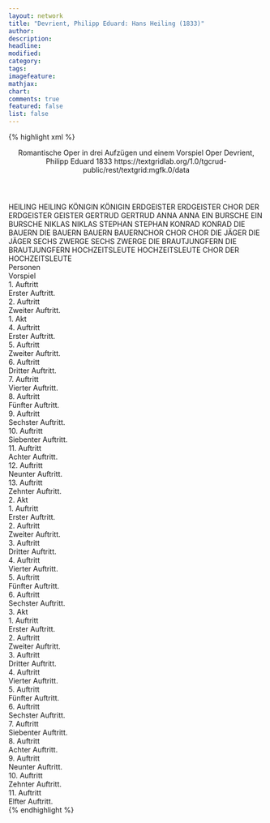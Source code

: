 ```yaml
---
layout: network
title: "Devrient, Philipp Eduard: Hans Heiling (1833)"
author:
description:
headline:
modified:
category:
tags:
imagefeature: 
mathjax: 
chart: 
comments: true
featured: false
list: false
---
```

{% highlight xml %}
<?xml-model href="https://raw.githubusercontent.com/DLiNa/project/master/rules/lina.rnc"?><?xml-model href="https://raw.githubusercontent.com/DLiNa/project/master/rules/lina.sch"?>
<play xmlns="http://lina.digital">
  <header>
    <title>Hans Heiling</title>
    <subtitle>Romantische Oper in drei Aufzügen und einem Vorspiel</subtitle>
    <genretitle>Oper</genretitle>
    <author>Devrient, Philipp Eduard</author>
    <date type="print"/>
    <date type="premiere" when="1833">1833</date>
    <date type="written"/>
    <source>https://textgridlab.org/1.0/tgcrud-public/rest/textgrid:mgfk.0/data</source>
  </header>
  <personae>
    <character>
      <name>HEILING</name>
      <alias xml:id="heiling">
        <name>HEILING</name>
      </alias>
    </character>
    <character>
      <name>KÖNIGIN</name>
      <alias xml:id="königin">
        <name>KÖNIGIN</name>
      </alias>
    </character>
    <character>
      <name>ERDGEISTER</name>
      <alias xml:id="erdgeister">
        <name>ERDGEISTER</name>
      </alias>
      <alias xml:id="chor_der_erdgeister">
        <name>CHOR DER ERDGEISTER</name>
      </alias>
      <alias xml:id="geister">
        <name>GEISTER</name>
      </alias>
    </character>
    <character>
      <name>GERTRUD</name>
      <alias xml:id="gertrud">
        <name>GERTRUD</name>
      </alias>
    </character>
    <character>
      <name>ANNA</name>
      <alias xml:id="anna">
        <name>ANNA</name>
      </alias>
    </character>
    <character>
      <name>EIN BURSCHE</name>
      <alias xml:id="ein_bursche">
        <name>EIN BURSCHE</name>
      </alias>
    </character>
    <character>
      <name>NIKLAS</name>
      <alias xml:id="niklas">
        <name>NIKLAS</name>
      </alias>
    </character>
    <character>
      <name>STEPHAN</name>
      <alias xml:id="stephan">
        <name>STEPHAN</name>
      </alias>
    </character>
    <character>
      <name>KONRAD</name>
      <alias xml:id="konrad">
        <name>KONRAD</name>
      </alias>
    </character>
    <character>
      <name>DIE BAUERN</name>
      <alias xml:id="die_bauern">
        <name>DIE BAUERN</name>
      </alias>
      <alias xml:id="bauern">
        <name>BAUERN</name>
      </alias>
      <alias xml:id="bauernchor">
        <name>BAUERNCHOR</name>
      </alias>
    </character>
    <character>
      <name>CHOR</name>
      <alias xml:id="chor">
        <name>CHOR</name>
      </alias>
    </character>
    <character>
      <name>DIE JÄGER</name>
      <alias xml:id="die_jäger">
        <name>DIE JÄGER</name>
      </alias>
    </character>
    <character>
      <name>SECHS ZWERGE</name>
      <alias xml:id="sechs_zwerge">
        <name>SECHS ZWERGE</name>
      </alias>
    </character>
    <character>
      <name>DIE BRAUTJUNGFERN</name>
      <alias xml:id="die_brautjungfern">
        <name>DIE BRAUTJUNGFERN</name>
      </alias>
    </character>
    <character>
      <name>HOCHZEITSLEUTE</name>
      <alias xml:id="hochzeitsleute">
        <name>HOCHZEITSLEUTE</name>
      </alias>
      <alias xml:id="chor_der_hochzeitsleute">
        <name>CHOR DER HOCHZEITSLEUTE</name>
      </alias>
    </character>
  </personae>
  <text>
    <div>
      <head>Personen</head>
    </div>
    <div>
      <head>Vorspiel</head>
      <div>
        <head>1. Auftritt</head>
        <div>
          <head>Erster Auftritt.</head>
          <sp who="#chor_der_erdgeister">
            <amount n="9" unit="speech_acts"/>
            <amount n="224" unit="words"/>
            <amount n="56" unit="lines"/>
            <amount n="1281" unit="chars"/>
          </sp>
          <sp who="#heiling">
            <amount n="15" unit="speech_acts"/>
            <amount n="254" unit="words"/>
            <amount n="41" unit="lines"/>
            <amount n="1350" unit="chars"/>
          </sp>
          <sp who="#königin">
            <amount n="10" unit="speech_acts"/>
            <amount n="211" unit="words"/>
            <amount n="34" unit="lines"/>
            <amount n="1155" unit="chars"/>
          </sp>
        </div>
      </div>
      <div>
        <head>2. Auftritt</head>
        <div>
          <head>Zweiter Auftritt.</head>
          <sp who="#chor_der_erdgeister">
            <amount n="5" unit="speech_acts"/>
            <amount n="91" unit="words"/>
            <amount n="24" unit="lines"/>
            <amount n="521" unit="chars"/>
          </sp>
          <sp who="#königin">
            <amount n="4" unit="speech_acts"/>
            <amount n="43" unit="words"/>
            <amount n="7" unit="lines"/>
            <amount n="277" unit="chars"/>
          </sp>
        </div>
      </div>
    </div>
    <div>
      <head>1. Akt</head>
      <div>
        <head>4. Auftritt</head>
        <div>
          <head>Erster Auftritt.</head>
          <sp who="#königin">
            <amount n="1" unit="speech_acts"/>
            <amount n="6" unit="words"/>
            <amount n="1" unit="lines"/>
            <amount n="25" unit="chars"/>
          </sp>
          <sp who="#erdgeister">
            <amount n="1" unit="speech_acts"/>
            <amount n="13" unit="words"/>
            <amount n="2" unit="lines"/>
            <amount n="66" unit="chars"/>
          </sp>
          <sp who="#heiling">
            <amount n="4" unit="speech_acts"/>
            <amount n="50" unit="words"/>
            <amount n="10" unit="lines"/>
            <amount n="273" unit="chars"/>
          </sp>
          <sp who="#gertrud">
            <amount n="1" unit="speech_acts"/>
            <amount n="2" unit="words"/>
            <amount n="1" unit="lines"/>
            <amount n="16" unit="chars"/>
          </sp>
          <sp who="#anna">
            <amount n="1" unit="speech_acts"/>
            <amount n="4" unit="words"/>
            <amount n="1" unit="lines"/>
            <amount n="30" unit="chars"/>
          </sp>
        </div>
      </div>
      <div>
        <head>5. Auftritt</head>
        <div>
          <head>Zweiter Auftritt.</head>
          <sp who="#heiling">
            <amount n="7" unit="speech_acts"/>
            <amount n="169" unit="words"/>
            <amount n="12" unit="lines"/>
            <amount n="888" unit="chars"/>
          </sp>
          <sp who="#anna">
            <amount n="4" unit="speech_acts"/>
            <amount n="98" unit="words"/>
            <amount n="9" unit="lines"/>
            <amount n="510" unit="chars"/>
          </sp>
          <sp who="#gertrud">
            <amount n="3" unit="speech_acts"/>
            <amount n="43" unit="words"/>
            <amount n="6" unit="lines"/>
            <amount n="229" unit="chars"/>
          </sp>
        </div>
      </div>
      <div>
        <head>6. Auftritt</head>
        <div>
          <head>Dritter Auftritt.</head>
          <sp who="#gertrud">
            <amount n="4" unit="speech_acts"/>
            <amount n="112" unit="words"/>
            <amount n="1" unit="lines"/>
            <amount n="571" unit="chars"/>
          </sp>
          <sp who="#anna">
            <amount n="3" unit="speech_acts"/>
            <amount n="76" unit="words"/>
            <amount n="2" unit="lines"/>
            <amount n="398" unit="chars"/>
          </sp>
        </div>
      </div>
      <div>
        <head>7. Auftritt</head>
        <div>
          <head>Vierter Auftritt.</head>
          <sp who="#anna">
            <amount n="1" unit="speech_acts"/>
            <amount n="166" unit="words"/>
            <amount n="14" unit="lines"/>
            <amount n="886" unit="chars"/>
          </sp>
        </div>
      </div>
      <div>
        <head>8. Auftritt</head>
        <div>
          <head>Fünfter Auftritt.</head>
          <sp who="#heiling">
            <amount n="29" unit="speech_acts"/>
            <amount n="518" unit="words"/>
            <amount n="81" unit="lines"/>
            <amount n="2786" unit="chars"/>
          </sp>
          <sp who="#gertrud">
            <amount n="21" unit="speech_acts"/>
            <amount n="224" unit="words"/>
            <amount n="33" unit="lines"/>
            <amount n="1173" unit="chars"/>
          </sp>
          <sp who="#anna">
            <amount n="30" unit="speech_acts"/>
            <amount n="524" unit="words"/>
            <amount n="66" unit="lines"/>
            <amount n="2783" unit="chars"/>
          </sp>
          <sp who="#gertrud #anna">
            <amount n="1" unit="speech_acts"/>
            <amount n="3" unit="words"/>
            <amount n="1" unit="lines"/>
            <amount n="15" unit="chars"/>
          </sp>
        </div>
      </div>
      <div>
        <head>9. Auftritt</head>
        <div>
          <head>Sechster Auftritt.</head>
          <sp who="#bauernchor">
            <amount n="2" unit="speech_acts"/>
            <amount n="62" unit="words"/>
            <amount n="10" unit="lines"/>
            <amount n="355" unit="chars"/>
          </sp>
          <sp who="#ein_bursche">
            <amount n="1" unit="speech_acts"/>
            <amount n="2" unit="words"/>
            <amount n="1" unit="lines"/>
            <amount n="4" unit="chars"/>
          </sp>
          <sp who="#niklas">
            <amount n="7" unit="speech_acts"/>
            <amount n="224" unit="words"/>
            <amount n="1" unit="lines"/>
            <amount n="1226" unit="chars"/>
          </sp>
          <sp who="#stephan">
            <amount n="7" unit="speech_acts"/>
            <amount n="151" unit="words"/>
            <amount n="4" unit="lines"/>
            <amount n="828" unit="chars"/>
          </sp>
          <sp who="#bauern #ein_bursche #ein_bursche">
            <amount n="1" unit="speech_acts"/>
            <amount n="5" unit="words"/>
            <amount n="1" unit="lines"/>
            <amount n="21" unit="chars"/>
          </sp>
          <sp who="#bauern">
            <amount n="1" unit="speech_acts"/>
            <amount n="9" unit="words"/>
            <amount n="1" unit="lines"/>
            <amount n="39" unit="chars"/>
          </sp>
        </div>
      </div>
      <div>
        <head>10. Auftritt</head>
        <div>
          <head>Siebenter Auftritt.</head>
          <sp who="#stephan">
            <amount n="10" unit="speech_acts"/>
            <amount n="87" unit="words"/>
            <amount n="10" unit="lines"/>
            <amount n="457" unit="chars"/>
          </sp>
          <sp who="#konrad">
            <amount n="18" unit="speech_acts"/>
            <amount n="398" unit="words"/>
            <amount n="49" unit="lines"/>
            <amount n="2150" unit="chars"/>
          </sp>
          <sp who="#die_bauern">
            <amount n="1" unit="speech_acts"/>
            <amount n="2" unit="words"/>
            <amount n="1" unit="lines"/>
            <amount n="12" unit="chars"/>
          </sp>
          <sp who="#niklas">
            <amount n="11" unit="speech_acts"/>
            <amount n="133" unit="words"/>
            <amount n="9" unit="lines"/>
            <amount n="702" unit="chars"/>
          </sp>
          <sp who="#chor">
            <amount n="3" unit="speech_acts"/>
            <amount n="74" unit="words"/>
            <amount n="18" unit="lines"/>
            <amount n="404" unit="chars"/>
          </sp>
        </div>
      </div>
      <div>
        <head>11. Auftritt</head>
        <div>
          <head>Achter Auftritt.</head>
          <sp who="#niklas">
            <amount n="3" unit="speech_acts"/>
            <amount n="60" unit="words"/>
            <amount n="2" unit="lines"/>
            <amount n="309" unit="chars"/>
          </sp>
          <sp who="#heiling">
            <amount n="4" unit="speech_acts"/>
            <amount n="33" unit="words"/>
            <amount n="4" unit="lines"/>
            <amount n="203" unit="chars"/>
          </sp>
          <sp who="#stephan">
            <amount n="8" unit="speech_acts"/>
            <amount n="107" unit="words"/>
            <amount n="6" unit="lines"/>
            <amount n="580" unit="chars"/>
          </sp>
          <sp who="#niklas #heiling #stephan #konrad #anna #gertrud #die_jäger #die_bauern #niklas #stephan">
            <amount n="1" unit="speech_acts"/>
            <amount n="6" unit="words"/>
            <amount n="1" unit="lines"/>
            <amount n="36" unit="chars"/>
          </sp>
          <sp who="#konrad">
            <amount n="4" unit="speech_acts"/>
            <amount n="57" unit="words"/>
            <amount n="3" unit="lines"/>
            <amount n="315" unit="chars"/>
          </sp>
          <sp who="#anna">
            <amount n="3" unit="speech_acts"/>
            <amount n="64" unit="words"/>
            <amount n="2" unit="lines"/>
            <amount n="344" unit="chars"/>
          </sp>
          <sp who="#gertrud">
            <amount n="1" unit="speech_acts"/>
            <amount n="6" unit="words"/>
            <amount n="1" unit="lines"/>
            <amount n="39" unit="chars"/>
          </sp>
          <sp who="#die_jäger #die_bauern #niklas #stephan">
            <amount n="1" unit="speech_acts"/>
            <amount n="8" unit="words"/>
            <amount n="1" unit="lines"/>
            <amount n="47" unit="chars"/>
          </sp>
        </div>
      </div>
      <div>
        <head>12. Auftritt</head>
        <div>
          <head>Neunter Auftritt.</head>
          <sp who="#konrad">
            <amount n="4" unit="speech_acts"/>
            <amount n="33" unit="words"/>
            <amount n="4" unit="lines"/>
            <amount n="171" unit="chars"/>
          </sp>
          <sp who="#heiling">
            <amount n="8" unit="speech_acts"/>
            <amount n="47" unit="words"/>
            <amount n="10" unit="lines"/>
            <amount n="250" unit="chars"/>
          </sp>
          <sp who="#gertrud">
            <amount n="4" unit="speech_acts"/>
            <amount n="22" unit="words"/>
            <amount n="4" unit="lines"/>
            <amount n="120" unit="chars"/>
          </sp>
          <sp who="#anna">
            <amount n="6" unit="speech_acts"/>
            <amount n="152" unit="words"/>
            <amount n="19" unit="lines"/>
            <amount n="806" unit="chars"/>
          </sp>
          <sp who="#gertrud #konrad">
            <amount n="1" unit="speech_acts"/>
            <amount n="14" unit="words"/>
            <amount n="2" unit="lines"/>
            <amount n="65" unit="chars"/>
          </sp>
        </div>
      </div>
      <div>
        <head>13. Auftritt</head>
        <div>
          <head>Zehnter Auftritt.</head>
          <sp who="#heiling">
            <amount n="2" unit="speech_acts"/>
            <amount n="59" unit="words"/>
            <amount n="9" unit="lines"/>
            <amount n="290" unit="chars"/>
          </sp>
        </div>
      </div>
    </div>
    <div>
      <head>2. Akt</head>
      <div>
        <head>1. Auftritt</head>
        <div>
          <head>Erster Auftritt.</head>
          <sp who="#anna">
            <amount n="3" unit="speech_acts"/>
            <amount n="392" unit="words"/>
            <amount n="34" unit="lines"/>
            <amount n="2054" unit="chars"/>
          </sp>
          <sp who="#chor_der_erdgeister">
            <amount n="1" unit="speech_acts"/>
            <amount n="17" unit="words"/>
            <amount n="4" unit="lines"/>
            <amount n="85" unit="chars"/>
          </sp>
        </div>
      </div>
      <div>
        <head>2. Auftritt</head>
        <div>
          <head>Zweiter Auftritt.</head>
          <sp who="#königin">
            <amount n="10" unit="speech_acts"/>
            <amount n="218" unit="words"/>
            <amount n="38" unit="lines"/>
            <amount n="1167" unit="chars"/>
          </sp>
          <sp who="#anna">
            <amount n="6" unit="speech_acts"/>
            <amount n="55" unit="words"/>
            <amount n="5" unit="lines"/>
            <amount n="296" unit="chars"/>
          </sp>
          <sp who="#chor_der_erdgeister">
            <amount n="11" unit="speech_acts"/>
            <amount n="82" unit="words"/>
            <amount n="17" unit="lines"/>
            <amount n="459" unit="chars"/>
          </sp>
          <sp who="#konrad">
            <amount n="1" unit="speech_acts"/>
            <amount n="10" unit="words"/>
            <amount n="2" unit="lines"/>
            <amount n="51" unit="chars"/>
          </sp>
        </div>
      </div>
      <div>
        <head>3. Auftritt</head>
        <div>
          <head>Dritter Auftritt.</head>
          <sp who="#konrad">
            <amount n="13" unit="speech_acts"/>
            <amount n="209" unit="words"/>
            <amount n="30" unit="lines"/>
            <amount n="1067" unit="chars"/>
          </sp>
          <sp who="#anna">
            <amount n="13" unit="speech_acts"/>
            <amount n="105" unit="words"/>
            <amount n="18" unit="lines"/>
            <amount n="547" unit="chars"/>
          </sp>
        </div>
      </div>
      <div>
        <head>4. Auftritt</head>
        <div>
          <head>Vierter Auftritt.</head>
          <sp who="#gertrud">
            <amount n="1" unit="speech_acts"/>
            <amount n="280" unit="words"/>
            <amount n="15" unit="lines"/>
            <amount n="1365" unit="chars"/>
          </sp>
        </div>
      </div>
      <div>
        <head>5. Auftritt</head>
        <div>
          <head>Fünfter Auftritt.</head>
          <sp who="#gertrud">
            <amount n="9" unit="speech_acts"/>
            <amount n="153" unit="words"/>
            <amount n="16" unit="lines"/>
            <amount n="750" unit="chars"/>
          </sp>
          <sp who="#konrad">
            <amount n="9" unit="speech_acts"/>
            <amount n="321" unit="words"/>
            <amount n="37" unit="lines"/>
            <amount n="1668" unit="chars"/>
          </sp>
          <sp who="#anna">
            <amount n="6" unit="speech_acts"/>
            <amount n="69" unit="words"/>
            <amount n="9" unit="lines"/>
            <amount n="368" unit="chars"/>
          </sp>
        </div>
      </div>
      <div>
        <head>6. Auftritt</head>
        <div>
          <head>Sechster Auftritt.</head>
          <sp who="#anna">
            <amount n="7" unit="speech_acts"/>
            <amount n="120" unit="words"/>
            <amount n="22" unit="lines"/>
            <amount n="625" unit="chars"/>
          </sp>
          <sp who="#gertrud">
            <amount n="5" unit="speech_acts"/>
            <amount n="39" unit="words"/>
            <amount n="7" unit="lines"/>
            <amount n="215" unit="chars"/>
          </sp>
          <sp who="#heiling">
            <amount n="8" unit="speech_acts"/>
            <amount n="77" unit="words"/>
            <amount n="16" unit="lines"/>
            <amount n="430" unit="chars"/>
          </sp>
          <sp who="#konrad">
            <amount n="8" unit="speech_acts"/>
            <amount n="109" unit="words"/>
            <amount n="19" unit="lines"/>
            <amount n="553" unit="chars"/>
          </sp>
          <sp who="#gertrud #anna">
            <amount n="1" unit="speech_acts"/>
            <amount n="12" unit="words"/>
            <amount n="2" unit="lines"/>
            <amount n="71" unit="chars"/>
          </sp>
        </div>
      </div>
    </div>
    <div>
      <head>3. Akt</head>
      <div>
        <head>1. Auftritt</head>
        <div>
          <head>Erster Auftritt.</head>
          <sp who="#heiling">
            <amount n="1" unit="speech_acts"/>
            <amount n="195" unit="words"/>
            <amount n="29" unit="lines"/>
            <amount n="1050" unit="chars"/>
          </sp>
        </div>
      </div>
      <div>
        <head>2. Auftritt</head>
        <div>
          <head>Zweiter Auftritt.</head>
          <sp who="#chor_der_erdgeister">
            <amount n="15" unit="speech_acts"/>
            <amount n="221" unit="words"/>
            <amount n="45" unit="lines"/>
            <amount n="1144" unit="chars"/>
          </sp>
          <sp who="#heiling">
            <amount n="12" unit="speech_acts"/>
            <amount n="178" unit="words"/>
            <amount n="33" unit="lines"/>
            <amount n="909" unit="chars"/>
          </sp>
          <sp who="#sechs_zwerge">
            <amount n="1" unit="speech_acts"/>
          </sp>
        </div>
      </div>
      <div>
        <head>3. Auftritt</head>
        <div>
          <head>Dritter Auftritt.</head>
          <sp who="#stephan">
            <amount n="1" unit="speech_acts"/>
            <amount n="34" unit="words"/>
            <amount n="199" unit="chars"/>
          </sp>
        </div>
      </div>
      <div>
        <head>4. Auftritt</head>
        <div>
          <head>Vierter Auftritt.</head>
          <sp who="#stephan">
            <amount n="12" unit="speech_acts"/>
            <amount n="384" unit="words"/>
            <amount n="49" unit="lines"/>
            <amount n="2217" unit="chars"/>
          </sp>
          <sp who="#stephan #konrad #gertrud #chor #anna">
            <amount n="1" unit="speech_acts"/>
            <amount n="2" unit="words"/>
            <amount n="1" unit="lines"/>
            <amount n="11" unit="chars"/>
          </sp>
          <sp who="#konrad">
            <amount n="6" unit="speech_acts"/>
            <amount n="123" unit="words"/>
            <amount n="4" unit="lines"/>
            <amount n="658" unit="chars"/>
          </sp>
          <sp who="#gertrud">
            <amount n="5" unit="speech_acts"/>
            <amount n="53" unit="words"/>
            <amount n="5" unit="lines"/>
            <amount n="303" unit="chars"/>
          </sp>
          <sp who="#chor">
            <amount n="4" unit="speech_acts"/>
            <amount n="46" unit="words"/>
            <amount n="10" unit="lines"/>
            <amount n="292" unit="chars"/>
          </sp>
          <sp who="#anna">
            <amount n="1" unit="speech_acts"/>
            <amount n="14" unit="words"/>
            <amount n="1" unit="lines"/>
            <amount n="73" unit="chars"/>
          </sp>
        </div>
      </div>
      <div>
        <head>5. Auftritt</head>
        <div>
          <head>Fünfter Auftritt.</head>
          <sp who="#heiling">
            <amount n="3" unit="speech_acts"/>
            <amount n="279" unit="words"/>
            <amount n="48" unit="lines"/>
            <amount n="1480" unit="chars"/>
          </sp>
          <sp who="#chor">
            <amount n="2" unit="speech_acts"/>
            <amount n="64" unit="words"/>
            <amount n="9" unit="lines"/>
            <amount n="327" unit="chars"/>
          </sp>
          <sp who="#anna #konrad">
            <amount n="1" unit="speech_acts"/>
            <amount n="13" unit="words"/>
            <amount n="2" unit="lines"/>
            <amount n="61" unit="chars"/>
          </sp>
        </div>
      </div>
      <div>
        <head>6. Auftritt</head>
        <div>
          <head>Sechster Auftritt.</head>
          <sp who="#konrad">
            <amount n="23" unit="speech_acts"/>
            <amount n="208" unit="words"/>
            <amount n="40" unit="lines"/>
            <amount n="987" unit="chars"/>
          </sp>
          <sp who="#anna">
            <amount n="20" unit="speech_acts"/>
            <amount n="211" unit="words"/>
            <amount n="40" unit="lines"/>
            <amount n="1027" unit="chars"/>
          </sp>
          <sp who="#konrad #anna">
            <amount n="2" unit="speech_acts"/>
            <amount n="13" unit="words"/>
            <amount n="3" unit="lines"/>
            <amount n="67" unit="chars"/>
          </sp>
          <sp who="#anna #konrad">
            <amount n="7" unit="speech_acts"/>
            <amount n="138" unit="words"/>
            <amount n="26" unit="lines"/>
            <amount n="691" unit="chars"/>
          </sp>
        </div>
      </div>
      <div>
        <head>7. Auftritt</head>
        <div>
          <head>Siebenter Auftritt.</head>
          <sp who="#stephan">
            <amount n="2" unit="speech_acts"/>
            <amount n="143" unit="words"/>
            <amount n="802" unit="chars"/>
          </sp>
          <sp who="#anna">
            <amount n="1" unit="speech_acts"/>
            <amount n="13" unit="words"/>
            <amount n="1" unit="lines"/>
            <amount n="62" unit="chars"/>
          </sp>
          <sp who="#konrad">
            <amount n="2" unit="speech_acts"/>
            <amount n="22" unit="words"/>
            <amount n="3" unit="lines"/>
            <amount n="112" unit="chars"/>
          </sp>
          <sp who="#die_brautjungfern">
            <amount n="1" unit="speech_acts"/>
            <amount n="20" unit="words"/>
            <amount n="4" unit="lines"/>
            <amount n="115" unit="chars"/>
          </sp>
        </div>
      </div>
      <div>
        <head>8. Auftritt</head>
        <div>
          <head>Achter Auftritt.</head>
          <sp who="#stephan">
            <amount n="1" unit="speech_acts"/>
            <amount n="17" unit="words"/>
            <amount n="2" unit="lines"/>
            <amount n="84" unit="chars"/>
          </sp>
          <sp who="#die_brautjungfern">
            <amount n="2" unit="speech_acts"/>
            <amount n="22" unit="words"/>
            <amount n="5" unit="lines"/>
            <amount n="118" unit="chars"/>
          </sp>
          <sp who="#anna">
            <amount n="2" unit="speech_acts"/>
            <amount n="16" unit="words"/>
            <amount n="3" unit="lines"/>
            <amount n="74" unit="chars"/>
          </sp>
        </div>
      </div>
      <div>
        <head>9. Auftritt</head>
        <div>
          <head>Neunter Auftritt.</head>
          <sp who="#anna">
            <amount n="7" unit="speech_acts"/>
            <amount n="136" unit="words"/>
            <amount n="22" unit="lines"/>
            <amount n="714" unit="chars"/>
          </sp>
          <sp who="#heiling">
            <amount n="6" unit="speech_acts"/>
            <amount n="96" unit="words"/>
            <amount n="14" unit="lines"/>
            <amount n="517" unit="chars"/>
          </sp>
        </div>
      </div>
      <div>
        <head>10. Auftritt</head>
        <div>
          <head>Zehnter Auftritt.</head>
          <sp who="#konrad">
            <amount n="2" unit="speech_acts"/>
            <amount n="32" unit="words"/>
            <amount n="9" unit="lines"/>
            <amount n="206" unit="chars"/>
          </sp>
          <sp who="#konrad #chor">
            <amount n="1" unit="speech_acts"/>
            <amount n="7" unit="words"/>
            <amount n="2" unit="lines"/>
            <amount n="37" unit="chars"/>
          </sp>
          <sp who="#heiling">
            <amount n="1" unit="speech_acts"/>
            <amount n="6" unit="words"/>
            <amount n="2" unit="lines"/>
            <amount n="35" unit="chars"/>
          </sp>
          <sp who="#stephan #chor">
            <amount n="1" unit="speech_acts"/>
            <amount n="9" unit="words"/>
            <amount n="2" unit="lines"/>
            <amount n="37" unit="chars"/>
          </sp>
          <sp who="#chor_der_hochzeitsleute">
            <amount n="1" unit="speech_acts"/>
            <amount n="9" unit="words"/>
            <amount n="3" unit="lines"/>
            <amount n="49" unit="chars"/>
          </sp>
          <sp who="#heiling #geister">
            <amount n="1" unit="speech_acts"/>
            <amount n="10" unit="words"/>
            <amount n="3" unit="lines"/>
            <amount n="57" unit="chars"/>
          </sp>
        </div>
      </div>
      <div>
        <head>11. Auftritt</head>
        <div>
          <head>Elfter Auftritt.</head>
          <sp who="#königin">
            <amount n="2" unit="speech_acts"/>
            <amount n="60" unit="words"/>
            <amount n="10" unit="lines"/>
            <amount n="337" unit="chars"/>
          </sp>
          <sp who="#chor_der_hochzeitsleute">
            <amount n="1" unit="speech_acts"/>
            <amount n="13" unit="words"/>
            <amount n="2" unit="lines"/>
            <amount n="68" unit="chars"/>
          </sp>
          <sp who="#geister">
            <amount n="2" unit="speech_acts"/>
            <amount n="30" unit="words"/>
            <amount n="4" unit="lines"/>
            <amount n="160" unit="chars"/>
          </sp>
          <sp who="#hochzeitsleute">
            <amount n="2" unit="speech_acts"/>
            <amount n="26" unit="words"/>
            <amount n="4" unit="lines"/>
            <amount n="147" unit="chars"/>
          </sp>
          <sp who="#heiling">
            <amount n="2" unit="speech_acts"/>
            <amount n="41" unit="words"/>
            <amount n="8" unit="lines"/>
            <amount n="240" unit="chars"/>
          </sp>
          <sp who="#konrad #anna">
            <amount n="2" unit="speech_acts"/>
            <amount n="39" unit="words"/>
            <amount n="7" unit="lines"/>
            <amount n="246" unit="chars"/>
          </sp>
          <sp who="#königin #chor_der_hochzeitsleute #geister #heiling #konrad #anna">
            <amount n="1" unit="speech_acts"/>
            <amount n="9" unit="words"/>
            <amount n="2" unit="lines"/>
            <amount n="62" unit="chars"/>
          </sp>
        </div>
      </div>
    </div>
  </text>
</play>
{% endhighlight %}
